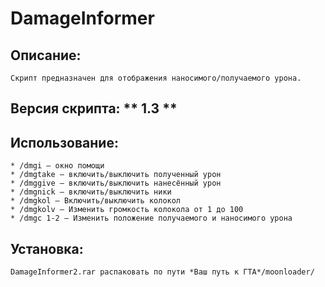 # DamageInformer
## Описание:
```
Скрипт предназначен для отображения наносимого/получаемого урона.
```
## Версия скрипта:  ** 1.3 **
## Использование:
```
* /dmgi — окно помощи
* /dmgtake — включить/выключить полученный урон
* /dmggive — включить/выключить нанесённый урон
* /dmgnick — включить/выключить ники
* /dmgkol — Включить/выключить колокол
* /dmgkolv — Изменить громкость колокола от 1 до 100
* /dmgc 1-2 — Изменить положение получаемого и наносимого урона
```
## Установка:
```
DamageInformer2.rar распаковать по пути *Ваш путь к ГТА*/moonloader/
```

